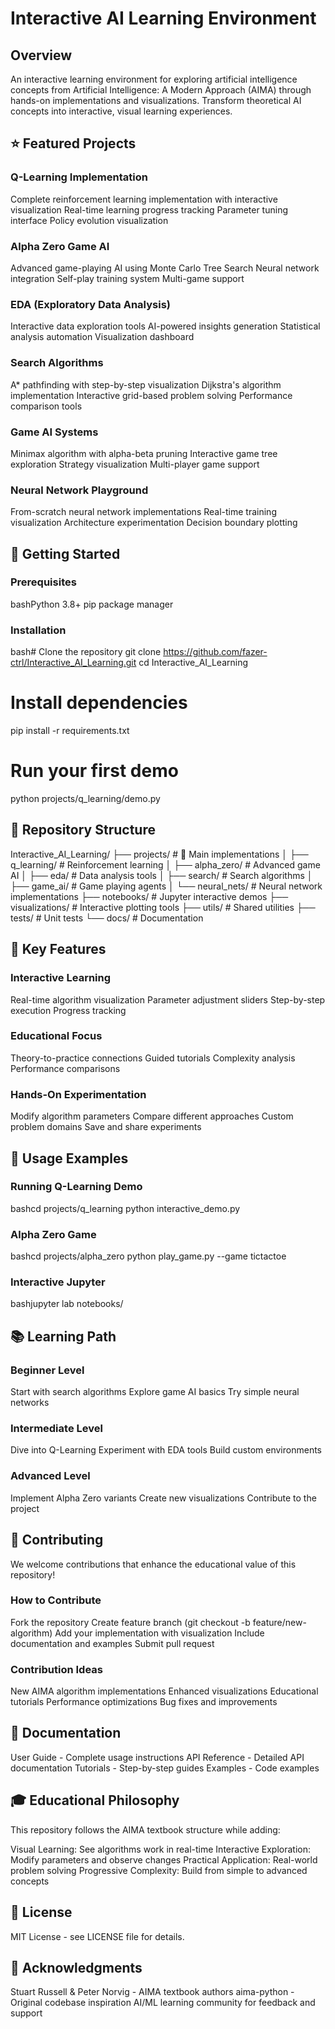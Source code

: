 # Interactive AI Learning Environment

## Overview
An interactive learning environment for exploring artificial intelligence concepts from Artificial Intelligence: A Modern Approach (AIMA) through hands-on implementations and visualizations. Transform theoretical AI concepts into interactive, visual learning experiences.
## ⭐ Featured Projects
### Q-Learning Implementation

Complete reinforcement learning implementation with interactive visualization
Real-time learning progress tracking
Parameter tuning interface
Policy evolution visualization

### Alpha Zero Game AI

Advanced game-playing AI using Monte Carlo Tree Search
Neural network integration
Self-play training system
Multi-game support

### EDA (Exploratory Data Analysis)

Interactive data exploration tools
AI-powered insights generation
Statistical analysis automation
Visualization dashboard

### Search Algorithms

A* pathfinding with step-by-step visualization
Dijkstra's algorithm implementation
Interactive grid-based problem solving
Performance comparison tools

### Game AI Systems

Minimax algorithm with alpha-beta pruning
Interactive game tree exploration
Strategy visualization
Multi-player game support

### Neural Network Playground

From-scratch neural network implementations
Real-time training visualization
Architecture experimentation
Decision boundary plotting

## 🚀 Getting Started
### Prerequisites
bashPython 3.8+
pip package manager
### Installation
bash# Clone the repository
git clone https://github.com/fazer-ctrl/Interactive_AI_Learning.git
cd Interactive_AI_Learning

# Install dependencies
pip install -r requirements.txt

# Run your first demo
python projects/q_learning/demo.py
## 📁 Repository Structure
Interactive_AI_Learning/
├── projects/              # 🎯 Main implementations
│   ├── q_learning/        # Reinforcement learning
│   ├── alpha_zero/        # Advanced game AI
│   ├── eda/              # Data analysis tools
│   ├── search/           # Search algorithms
│   ├── game_ai/          # Game playing agents
│   └── neural_nets/      # Neural network implementations
├── notebooks/            # Jupyter interactive demos
├── visualizations/       # Interactive plotting tools
├── utils/               # Shared utilities
├── tests/               # Unit tests
└── docs/                # Documentation

## 🎯 Key Features
### Interactive Learning

Real-time algorithm visualization
Parameter adjustment sliders
Step-by-step execution
Progress tracking

### Educational Focus

Theory-to-practice connections
Guided tutorials
Complexity analysis
Performance comparisons

### Hands-On Experimentation

Modify algorithm parameters
Compare different approaches
Custom problem domains
Save and share experiments

## 🔧 Usage Examples
### Running Q-Learning Demo
bashcd projects/q_learning
python interactive_demo.py
### Alpha Zero Game
bashcd projects/alpha_zero
python play_game.py --game tictactoe
### Interactive Jupyter
bashjupyter lab notebooks/
## 📚 Learning Path
### Beginner Level

Start with search algorithms
Explore game AI basics
Try simple neural networks

### Intermediate Level

Dive into Q-Learning
Experiment with EDA tools
Build custom environments

### Advanced Level

Implement Alpha Zero variants
Create new visualizations
Contribute to the project

## 🤝 Contributing
We welcome contributions that enhance the educational value of this repository!
### How to Contribute

Fork the repository
Create feature branch (git checkout -b feature/new-algorithm)
Add your implementation with visualization
Include documentation and examples
Submit pull request

### Contribution Ideas

New AIMA algorithm implementations
Enhanced visualizations
Educational tutorials
Performance optimizations
Bug fixes and improvements

## 📖 Documentation

User Guide - Complete usage instructions
API Reference - Detailed API documentation
Tutorials - Step-by-step guides
Examples - Code examples

## 🎓 Educational Philosophy
This repository follows the AIMA textbook structure while adding:

Visual Learning: See algorithms work in real-time
Interactive Exploration: Modify parameters and observe changes
Practical Application: Real-world problem solving
Progressive Complexity: Build from simple to advanced concepts

## 📄 License
MIT License - see LICENSE file for details.
## 🙏 Acknowledgments

Stuart Russell & Peter Norvig - AIMA textbook authors
aima-python - Original codebase inspiration
AI/ML learning community for feedback and support
